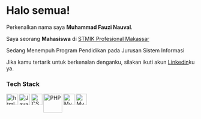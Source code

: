 # Halo semua! 

Perkenalkan nama saya **Muhammad Fauzi Nauval**.<br>

Saya seorang **Mahasiswa** di [STMIK Profesional Makassar](https://stmikprofesional.ac.id/) <br>

Sedang Menempuh Program Pendidikan pada Jurusan Sistem Informasi<br>

Jika kamu tertarik untuk berkenalan denganku, silakan ikuti akun [Linkedin](https://www.linkedin.com/in/muhammad-fauzi-477607312/)ku ya.

</p>

### Tech Stack
<a href="https://html.org/"><img align="left" alt="html" title="HTML" width="30px" src="https://cdn.worldvectorlogo.com/logos/html-1.svg" /></a>
  <a href="#"><img align="left" alt="JavaScript" title="JavaScript" width="30px" src="https://upload.wikimedia.org/wikipedia/commons/9/99/Unofficial_JavaScript_logo_2.svg" /></a>
  <a href="#"><img align="left" alt="CSS" title="CSS" width="30px" src="https://www.vectorlogo.zone/logos/w3_css/w3_css-icon.svg" /></a>
  <a href="https://php.org/"><img align="left" alt="PHP" title="PHP" width="50px" src="https://www.vectorlogo.zone/logos/php/php-ar21.svg" /></a>
  <a href="https://mysql.org/"><img align="left" alt="MySQl" title="MySQL" width="30px" src="https://www.vectorlogo.zone/logos/mysql/mysql-icon.svg" /></a>
  <a href="https://mysql.org/"><img align="left" alt="MySQl" title="MySQL" width="30px" src="https://cdn.worldvectorlogo.com/logos/google-cloud-1.svg" /></a>
  <br>
  <br>
